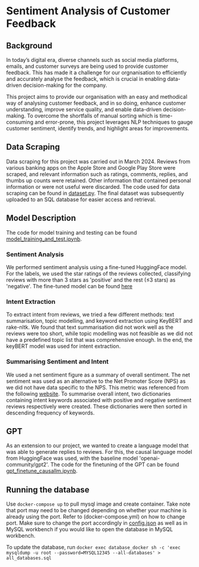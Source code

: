 # Sentiment Analysis of Customer Feedback

## Background
In today’s digital era, diverse channels such as social media platforms, emails, and customer surveys are being used to provide customer feedback. This has made it a challenge for our orgnanisation to efficiently and accurately analyse the feedback, which is crucial in enabling data-driven decision-making for the company.

This project aims to provide our organisation with an easy and methodical way of analysing customer feedback, and in so doing, enhance customer understanding, improve service quality, and enable data-driven decision-making. To overcome the shortfalls of manual sorting which is time-consuming and error-prone, this project leverages NLP techniques to gauge customer sentiment, identify trends, and highlight areas for improvements.

## Data Scraping
Data scraping for this project was carried out in March 2024. Reviews from various banking apps on the Apple Store and Google Play Store were scraped, and relevant information such as ratings, comments, replies, and thumbs up counts were retained. Other information that contained personal information or were not useful were discarded. The code used for data scraping can be found in [dataset.py](backend/dataset.py). The final dataset was subsequently uploaded to an SQL database for easier access and retrieval.

## Model Description
The code for model training and testing can be found [model_training_and_test.ipynb](backend/model_training_and_test.ipynb).

### Sentiment Analysis
We performed sentiment analysis using a fine-tuned HuggingFace model. For the labels, we used the star ratings of the reviews collected, classifying reviews with more than 3 stars as 'positive' and the rest (≤3 stars) as 'negative'. The fine-tuned model can be found [here](https://huggingface.co/ajiayi/finetuning-sentiment-model-bank_reviews-otherbank)

### Intent Extraction
To extract intent from reviews, we tried a few different methods: text summarisation, topic modelling, and keyword extraction using KeyBERT and rake-nltk. We found that text summarisation did not work well as the reviews were too short, while topic modelling was not feasible as we did not have a predefined topic list that was comprehensive enough. In the end, the keyBERT model was used for intent extraction.

### Summarising Sentiment and Intent
We used a net sentiment figure as a summary of overall sentiment. The net sentiment was used as an alternative to the Net Promoter Score (NPS) as we did not have data specific to the NPS. This metric was referenced from the following [website](https://chattermill.com/blog/nps-calculator#:~:text=Calculating%20your%20net%20promoter%20score,number%20between%20%2D100%20and%20100.).
To summarise overall intent, two dictionaries containing intent keywords associated with positive and negative sentiment reviews respectively were created. These dictionaries were then sorted in descending frequency of keywords.

## GPT
As an extension to our project, we wanted to create a language model that was able to generate replies to reviews. For this, the causal language model from HuggingFace was used, with the baseline model 'openai-community/gpt2'. The code for the finetuning of the GPT can be found [gpt_finetune_causallm.ipynb](gpt_finetune_causallm.ipynb).

## Running the database
Use `docker-compose up` to pull mysql image and create container. Take note that port may need to be changed depending on whether your machine is already using the port. Refer to (docker-compose.yml) on how to change port. Make sure to change the port accordingly in [config.json](config.json) as well as in MySQL workbench if you would like to open the database in MySQL workbench.

To update the database, run `docker exec database_docker sh -c 'exec mysqldump -u root --password=MYSQL12345 --all-databases' > all_databases.sql`


